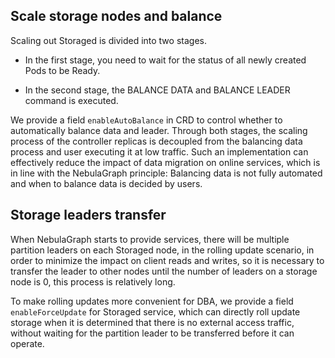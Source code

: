 ## Scale storage nodes and balance

Scaling out Storaged is divided into two stages. 

* In the first stage, you need to wait for the status of all newly created Pods to be Ready. 

* In the second stage, the BALANCE DATA and BALANCE LEADER command is executed. 

We provide a field `enableAutoBalance` in CRD to control whether to automatically balance data and leader.
Through both stages, the scaling process of the controller replicas is decoupled from the balancing data process and user executing it at low traffic.
Such an implementation can effectively reduce the impact of data migration on online services, which is in line with the NebulaGraph principle: Balancing data is not fully automated and when to balance data is decided by users.

## Storage leaders transfer

When NebulaGraph starts to provide services, there will be multiple partition leaders on each Storaged node, 
in the rolling update scenario, in order to minimize the impact on client reads and writes, 
so it is necessary to transfer the leader to other nodes until the number of leaders on a storage node is 0, this process is relatively long.

To make rolling updates more convenient for DBA, we provide a field `enableForceUpdate` for Storaged service, 
which can directly roll update storage when it is determined that there is no external access traffic, 
without waiting for the partition leader to be transferred before it can operate.